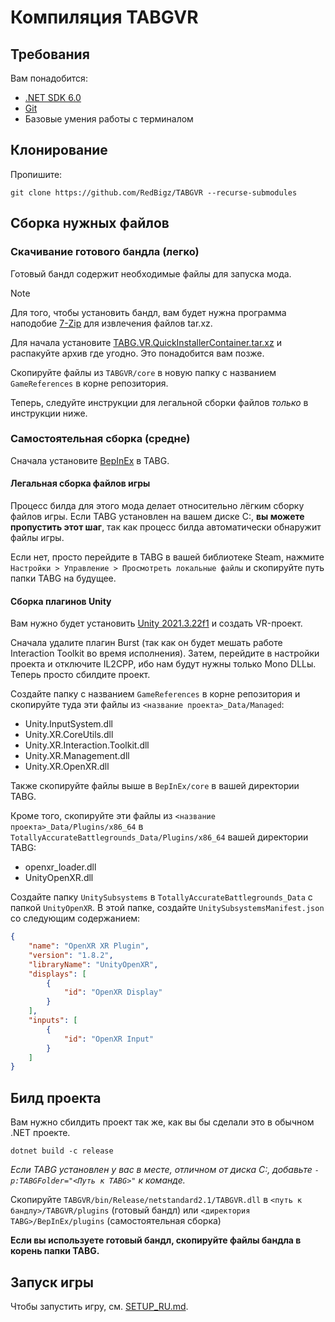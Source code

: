 # Компиляция TABGVR

## Требования
Вам понадобится:
- [.NET SDK 6.0](https://dotnet.microsoft.com/en-us/download/dotnet/6.0)
- [Git](https://git-scm.com/)
- Базовые умения работы с терминалом

## Клонирование
Пропишите:
```shell
git clone https://github.com/RedBigz/TABGVR --recurse-submodules
```

## Сборка нужных файлов

### Скачивание готового бандла (легко)
Готовый бандл содержит необходимые файлы для запуска мода.

> [!NOTE]
> Для того, чтобы установить бандл, вам будет нужна программа наподобие [7-Zip](https://www.7-zip.org/) для извлечения файлов tar.xz.

Для начала установите [TABG.VR.QuickInstallerContainer.tar.xz](https://redbigz.com/lfs/TABG.VR.QuickInstallerContainer.tar.xz) и распакуйте архив где угодно. Это понадобится вам позже.

Скопируйте файлы из `TABGVR/core` в новую папку с названием `GameReferences` в корне репозитория.

Теперь, следуйте инструкции для легальной сборки файлов *только* в инструкции ниже.

### Самостоятельная сборка (средне)

Сначала установите [BepInEx](https://github.com/BepInEx/BepInEx) в TABG.

#### Легальная сборка файлов игры 
Процесс билда для этого мода делает относительно лёгким сборку файлов игры. Если TABG установлен на вашем диске C:, **вы можете пропустить этот шаг**, так как процесс билда автоматически обнаружит файлы игры.

Если нет, просто перейдите в TABG в вашей библиотеке Steam, нажмите `Настройки > Управление > Просмотреть локальные файлы` и скопируйте путь папки TABG на будущее.

#### Сборка плагинов Unity
Вам нужно будет установить [Unity 2021.3.22f1](https://unity.com/releases/editor/whats-new/2021.3.22) и создать VR-проект.

Сначала удалите плагин Burst (так как он будет мешать работе Interaction Toolkit во время исполнения). Затем, перейдите в настройки проекта и отключите IL2CPP, ибо нам будут нужны только Mono DLLы. Теперь просто сбилдите проект.

Создайте папку с названием `GameReferences` в корне репозитория и скопируйте туда эти файлы из `<название проекта>_Data/Managed`:
- Unity.InputSystem.dll
- Unity.XR.CoreUtils.dll
- Unity.XR.Interaction.Toolkit.dll
- Unity.XR.Management.dll
- Unity.XR.OpenXR.dll

Также скопируйте файлы выше в `BepInEx/core` в вашей директории TABG.

Кроме того, скопируйте эти файлы из `<название проекта>_Data/Plugins/x86_64` в `TotallyAccurateBattlegrounds_Data/Plugins/x86_64` вашей директории TABG:
- openxr_loader.dll
- UnityOpenXR.dll

Создайте папку `UnitySubsystems` в `TotallyAccurateBattlegrounds_Data` с папкой `UnityOpenXR`.
В этой папке, создайте `UnitySubsystemsManifest.json` со следующим содержанием:
```json
{
    "name": "OpenXR XR Plugin",
    "version": "1.8.2",
    "libraryName": "UnityOpenXR",
    "displays": [
        {
            "id": "OpenXR Display"
        }
    ],
    "inputs": [
        {
            "id": "OpenXR Input"
        }
    ]
}
```

## Билд проекта
Вам нужно сбилдить проект так же, как вы бы сделали это в обычном .NET проекте.

```shell
dotnet build -c release
```
*Если TABG установлен у вас в месте, отличном от диска C:, добавьте `-p:TABGFolder="<Путь к TABG>"` к команде.*

Скопируйте `TABGVR/bin/Release/netstandard2.1/TABGVR.dll` в `<путь к бандлу>/TABGVR/plugins` (готовый бандл) или `<директория TABG>/BepInEx/plugins` (самостоятельная сборка)

**Если вы используете готовый бандл, скопируйте файлы бандла в корень папки TABG.**

## Запуск игры
Чтобы запустить игру, см. [SETUP_RU.md](SETUP_RU.md).
